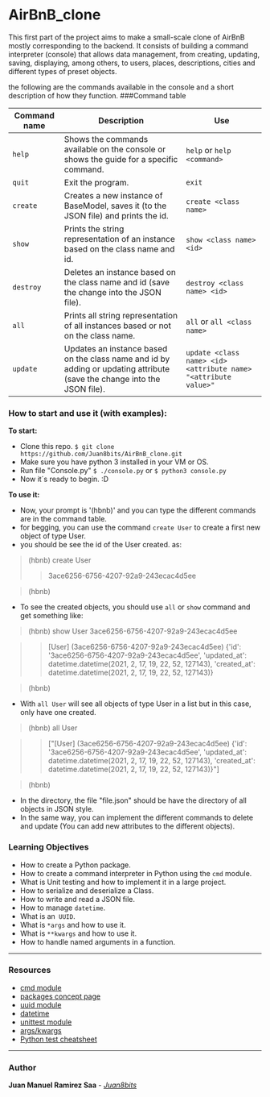 # AirBnB_clone
This first part of the project aims to make a small-scale clone of AirBnB mostly corresponding to the backend.  It consists of building a command interpreter (console) that allows data management, from creating, updating, saving, displaying, among others, to users, places, descriptions, cities and different types of preset objects.

the following are the commands available in the console and a short description of how they function.
###Command table

| Command name | Description             | Use                                   |
| ------------------ | --------------------- |-----------------------------|
|`help`| Shows the commands available on the console or shows the guide for a specific command. | `help` or `help <command>`|
| `quit`        | Exit the program.                |  `exit`                                 |
| `create`    | Creates a new instance of BaseModel, saves it (to the JSON file) and prints the id.                                     | `create <class name>`       |
| `show`      | Prints the string representation of an instance based on the class name and id.  |  `show <class name> <id>` |
|`destroy`  | Deletes an instance based on the class name and id (save the change into the JSON file). |  `destroy <class name> <id>` |
| `all`          | Prints all string representation of all instances based or not on the class name.  |   `all` or `all <class name>`|
|`update`    |Updates an instance based on the class name and id by adding or updating attribute (save the change into the JSON file).  | `update <class name> <id> <attribute name> "<attribute value>"` |

### **How to start and use it (with examples):**
**To start:**
- Clone this repo. `$ git clone https://github.com/Juan8bits/AirBnB_clone.git`
- Make sure you have python 3 installed in your VM or OS.
- Run file "Console.py" `$ ./console.py` or `$ python3 console.py`
- Now it´s ready to begin.  :D

**To use it:**
- Now, your prompt is '(hbnb)' and you can type the different commands are in the command table.
- for begging, you can use the command `create User` to create a first new object of type User.
- you should be see the id of the User created. as:

> (hbnb) create User
> > 3ace6256-6756-4207-92a9-243ecac4d5ee

> (hbnb)

- To see the created objects, you should use `all` or `show` command and get something like:

> (hbnb) show User 3ace6256-6756-4207-92a9-243ecac4d5ee

> > [User] (3ace6256-6756-4207-92a9-243ecac4d5ee) {'id': '3ace6256-6756-4207-92a9-243ecac4d5ee', 'updated_at': datetime.datetime(2021, 2, 17, 19, 22, 52, 127143), 'created_at': datetime.datetime(2021, 2, 17, 19, 22, 52, 127143)}

> (hbnb)

- With  `all User` will see all objects of type User in a list but in this case, only have one created.

> (hbnb) all User

> > ["[User] (3ace6256-6756-4207-92a9-243ecac4d5ee) {'id': '3ace6256-6756-4207-92a9-243ecac4d5ee', 'updated_at': datetime.datetime(2021, 2, 17, 19, 22, 52, 127143), 'created_at': datetime.datetime(2021, 2, 17, 19, 22, 52, 127143)}"]

> (hbnb)

- In the directory, the file "file.json" should be have the directory of all objects in JSON style.
- In the same way, you can implement the different commands to delete and update (You can add new attributes to the different objects).

### Learning Objectives
- How to create a Python package.
- How to create a command interpreter in Python using the `cmd` module.
- What is Unit testing and how to implement it in a large project.
- How to serialize and deserialize a Class.
- How to write and read a JSON file.
- How to manage `datetime`.
- What is an` UUID`.
- What is `*args` and how to use it.
- What is `**kwargs` and how to use it.
- How to handle named arguments in a function.

---
### Resources
- [cmd module](https://docs.python.org/3.4/library/cmd.html)
- [packages concept page](https://docs.python.org/3.4/tutorial/modules.html#packages)
- [uuid module](https://docs.python.org/3.4/library/uuid.html)
- [datetime](https://docs.python.org/3.4/library/datetime.html)
- [unittest module](https://docs.python.org/3.4/library/unittest.html#module-unittest)
- [args/kwargs](https://realpython.com/python-kwargs-and-args/)
- [Python test cheatsheet](https://www.pythonsheets.com/notes/python-tests.html)
---
### **Author**
**Juan Manuel Ramirez Saa** - [*Juan8bits*](https://github.com/Juan8bits)

